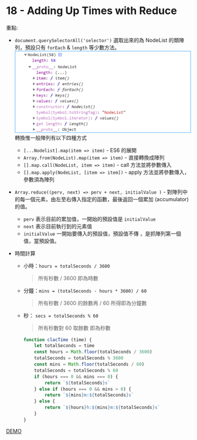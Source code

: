 # 18 - Adding Up Times with Reduce

重點:
- `document.querySelectorAll('selector')` 選取出來的為 NodeList 的類陣列，預設只有 `forEach` & `length` 等少數方法。
    ![](NodeList.png)
    轉換惟一般陣列有以下四種方式
    - `[...Nodelist].map(item => item)` - ES6 的展開
    - `Array.from(NodeList).map(item => item)` - 直接轉換成陣列
    - `[].map.call(NodeList, item => item)` - call 方法並將參數傳入
    - `[].map.apply(NodeList, [item => item])` - apply 方法並將參數傳入，參數須為陣列

- `Array.reduce((perv, next) => perv + next, initialValue )` - 對陣列中的每一個元素，由左至右傳入指定的函數，最後返回一個累加 (accumulator) 的值。
    - `perv` 表示目前的累加值，一開始的預設值是 `initialValue`
    - `next` 表示目前執行到的元素值
    - `initialValue` 一開始要傳入的預設值，預設值不傳 ，是抓陣列第一個值，當預設值。

- 時間計算
    - 小時：`hours = totalSeconds / 3600`
        > 所有秒數 / 3600 即為時數
    - 分鐘：`mins = (totalSeconds - hours * 3600) / 60`
        > 所有秒數 / 3600 的餘數再 / 60 所得即為分鐘數
    - 秒： `secs = totalSeconds % 60`
        > 所有秒數對 60 取餘數 即為秒數
        ```js
        function clacTime (time) {
            let totalSeconds = time
            const hours = Math.floor(totalSeconds / 3600)
            totalSeconds = totalSeconds % 3600
            const mins = Math.floor(totalSeconds / 60)
            totalSeconds = totalSeconds % 60
            if (hours === 0 && mins === 0) {
                return `${totalSeconds}s`
            } else if (hours === 0 && mins > 0) {
                return `${mins}m:${totalSeconds}s`
            } else {
                return `${hours}h:${mins}m:${totalSeconds}s`
            }
        }
        ```


[DEMO](https://gn00678465.github.io/JavaScript_30_exercise/18%20-%20Adding%20Up%20Times%20with%20Reduce/index-EXERCISE.html)
